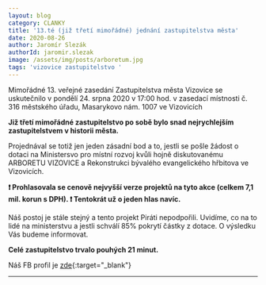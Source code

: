 ```yaml
---
layout: blog
category: CLANKY
title: '13.té (již třetí mimořádné) jednání zastupitelstva města'
date: 2020-08-26
author: Jaromír Slezák
authorId: jaromir.slezak
image: /assets/img/posts/arboretum.jpg  
tags: 'vizovice zastupitelstvo '
---
```

Mimořádné 13. veřejné zasedání Zastupitelstva města Vizovice se uskutečnilo v pondělí 24. srpna 2020 v 17:00 hod. v zasedací místnosti č. 316 městského úřadu, Masarykovo nám. 1007 ve Vizovicích


**Již třetí mimořádné zastupitelstvo po sobě bylo snad nejrychlejším zastupitelstvem v historii města.**


Projednával se totiž jen jeden zásadní bod a to, jestli se pošle žádost o dotaci na Ministersvo pro místní rozvoj kvůli hojně diskutovanému ARBORETU VIZOVICE a Rekonstrukci bývalého evangelického hřbitova ve Vizovicích.

**❗ Prohlasovala se cenově nejvyšší verze projektů na tyto akce (celkem 7,1 mil. korun s DPH). ❗
Tentokrát už o jeden hlas navíc.** 



Náš postoj je stále stejný a tento projekt Piráti nepodpořili. Uvidíme, co na to lidé na ministerstvu a jestli schválí 85% pokrytí částky z dotace. O výsledku Vás budeme informovat.


**Celé zastupitelstvo trvalo pouhých 21 minut.**

Náš FB profil je [zde](https://www.facebook.com/pirativizovice){:target="_blank"}


---

